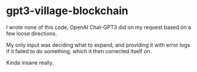 # gpt3-village-blockchain


I wrote none of this code, OpenAI Chat-GPT3 did on my request based on a few loose directions.

My only input was deciding what to expand, and providing it with error logs if it failed to do something, which it then corrected itself on.

Kinda insane really.

